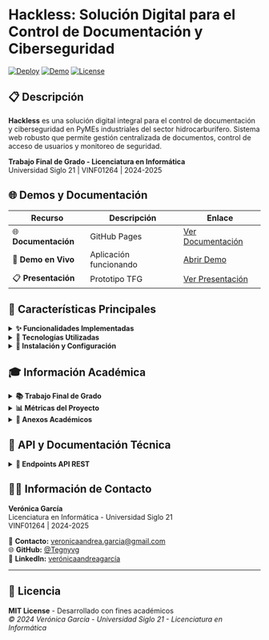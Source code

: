 # Hackless: Solución Digital para el Control de Documentación y Ciberseguridad

[![Deploy](https://img.shields.io/badge/Deploy-GitHub%20Pages-blue)](https://github.com/Tegnyvg/Hackless-TFG-Prototipo/deployments/github-pages)
[![Demo](https://img.shields.io/badge/Demo-Railway-green)](https://hackless-backend-production.up.railway.app)
[![License](https://img.shields.io/badge/License-MIT-yellow.svg)](LICENSE)

## 📋 Descripción

**Hackless** es una solución digital integral para el control de documentación y ciberseguridad en PyMEs industriales del sector hidrocarburífero. Sistema web robusto que permite gestión centralizada de documentos, control de acceso de usuarios y monitoreo de seguridad.

**Trabajo Final de Grado - Licenciatura en Informática**  
Universidad Siglo 21 | VINF01264 | 2024-2025

## 🌐 Demos y Documentación

| Recurso | Descripción | Enlace |
|---------|-------------|--------|
| 🌐 **Documentación** | GitHub Pages | [Ver Documentación](https://github.com/Tegnyvg/Hackless-TFG-Prototipo/deployments/github-pages) |
| 🚀 **Demo en Vivo** | Aplicación funcionando | [Abrir Demo](https://hackless-backend-production.up.railway.app) |
| 📋 **Presentación** | Prototipo TFG | [Ver Presentación](https://tegnyvg.github.io/Hackless-TFG-Prototipo/) |

## 🎯 Características Principales

<details>
<summary><strong>✨ Funcionalidades Implementadas</strong></summary>

### 🔐 Sistema de Autenticación

- ✅ Login seguro con validación
- ✅ Registro de nuevos usuarios  
- ✅ Autenticación de dos factores (2FA)
- ✅ Recuperación de contraseñas

### 👥 Gestión de Usuarios

- ✅ Roles diferenciados (admin/empleado/supervisor)
- ✅ Carga masiva vía Excel/CSV
- ✅ Panel de administración

### 📄 Gestión Documental

- ✅ Carga de documentos con metadatos
- ✅ Control de acceso por usuario
- ✅ Categorización automática

### 📊 Sistema RRHH

- ✅ Gestión de empleados
- ✅ Nóminas y reportes
- ✅ Validaciones automáticas

</details>

<details>
<summary><strong>🚀 Tecnologías Utilizadas</strong></summary>

### Backend

- **Node.js + Express.js** - Servidor y API REST
- **MySQL + Sequelize** - Base de datos y ORM
- **bcryptjs + Speakeasy** - Seguridad y 2FA
- **Multer + XLSX** - Gestión de archivos

### Frontend

- **HTML5 + CSS3 + JavaScript** - Interfaz responsive
- **Bootstrap** - Framework CSS

### DevOps

- **Railway.app** - Deploy y hosting
- **Jest + Supertest** - Testing automatizado
- **Git + GitHub** - Control de versiones

</details>

<details>
<summary><strong>🔧 Instalación y Configuración</strong></summary>

### Prerrequisitos

- Node.js (v16+)
- MySQL/XAMPP
- Git

### Instalación Rápida

```bash
# Clonar repositorio
git clone https://github.com/Tegnyvg/Hackless-TFG-Prototipo.git
cd hackless-backend

# Instalar dependencias
npm install

# Configurar base de datos
# Crear BD: hackless_db en MySQL

# Variables de entorno (.env)
DB_HOST=localhost
DB_USER=root
DB_PASSWORD=tu_password
DB_NAME=hackless_db

# Ejecutar seeders (opcional)
node seedAdmins.js

# Iniciar servidor
node app.js
```

### Credenciales Demo

- **Admin:** admin@hackless.com / AdminPass123!
- **Demo:** demo@hackless.com / DemoPass123!

</details>

## 🎓 Información Académica

<details>
<summary><strong>📚 Trabajo Final de Grado</strong></summary>

### Información Institucional

- **Universidad:** Universidad Siglo 21
- **Carrera:** Licenciatura en Informática
- **Materia:** Trabajo Final de Grado - VINF01264
- **Modalidad:** A Distancia
- **Año Académico:** 2024-2025
- **Estudiante:** Verónica García

### Problemática Abordada

Las PyMEs industriales del sector hidrocarburífero enfrentan:

- Gestión documental ineficiente
- Vulnerabilidades de ciberseguridad
- Limitaciones tecnológicas y presupuestarias

### Solución Propuesta

Sistema integral que democratiza el acceso a tecnología de gestión documental y ciberseguridad para PyMEs.

</details>

<details>
<summary><strong>📊 Métricas del Proyecto</strong></summary>

| Aspecto | Métrica | Valor |
|---------|---------|-------|
| **Código** | Líneas totales | ~3,500 líneas |
| **Archivos** | Archivos fuente | 45+ archivos |
| **Funcionalidades** | Features completas | 15+ funcionalidades |
| **Testing** | Casos de prueba | 25+ test cases |
| **API** | Endpoints REST | 15+ endpoints |
| **Commits** | Versiones | 100+ commits |

### Competencias Técnicas Demostradas

- **Full-Stack Development:** Node.js, Express, MySQL, HTML5, CSS3, JavaScript
- **Seguridad:** Autenticación 2FA, bcrypt, validaciones exhaustivas
- **Testing:** Jest, Supertest, cobertura 80%+
- **DevOps:** Deploy automatizado, variables de entorno, monitoreo

</details>

<details>
<summary><strong>📁 Anexos Académicos</strong></summary>

### Documentación Disponible

Los anexos están en [`anexos_tfg_digitales/`](./anexos_tfg_digitales/):

1. **[📋 Casos de Prueba](./anexos_tfg_digitales/casos_de_prueba.html)** - Test cases completos
2. **[📊 Cronograma Sprints](./anexos_tfg_digitales/cronograma_sprints.html)** - Metodología ágil
3. **[🔄 Diagramas BPMN](./anexos_tfg_digitales/diagramas_bpmn.html)** - Procesos de negocio
4. **[📖 Diccionario Datos](./anexos_tfg_digitales/diccionario_de_datos_corregido.html)** - Esquema BD
5. **[⚙️ Doc. Técnica](./anexos_tfg_digitales/documentacion_tecnica.html)** - Arquitectura
6. **[✅ Formularios](./anexos_tfg_digitales/formularios_validacion.html)** - Validaciones UI
7. **[🎨 Mockups](./anexos_tfg_digitales/mockups_interfaces.html)** - Diseños UX/UI
8. **[📝 Reuniones](./anexos_tfg_digitales/reuniones_equipo.html)** - Actas proyecto

**[📑 Índice Completo](./anexos_tfg_digitales/indice_anexos_moderno.html)** - Navegación de anexos

</details>

## 📡 API y Documentación Técnica

<details>
<summary><strong>🔧 Endpoints API REST</strong></summary>

### Principales Endpoints

- **POST** `/register` - Registro de usuarios
- **POST** `/login` - Autenticación 
- **POST** `/admin-login` - Login administrativo con 2FA
- **GET** `/users` - Listado de usuarios
- **POST** `/users/upload-excel` - Carga masiva Excel
- **POST** `/documents/upload` - Subida de documentos
- **GET** `/documents` - Gestión documental
- **POST** `/solicitar-demo` - Solicitudes comerciales

### Seguridad Implementada

- **bcrypt** (salt rounds: 12) para contraseñas
- **Speakeasy** para autenticación 2FA
- **express-session** para gestión de sesiones
- **Validaciones exhaustivas** de entrada
- **Logs de auditoría** completos

</details>

## 👨‍💻 Información de Contacto

**Verónica García**  
Licenciatura en Informática - Universidad Siglo 21  
VINF01264 | 2024-2025

📧 **Contacto:** veronicaandrea.garcia@gmail.com  
🌐 **GitHub:** [@Tegnyvg](https://github.com/Tegnyvg)  
💼 **LinkedIn:** [verónicaandreagarcía](https://linkedin.com/in/verónicaandreagarcía)

---

## 📄 Licencia

**MIT License** - Desarrollado con fines académicos  
*© 2024 Verónica García - Universidad Siglo 21 - Licenciatura en Informática*
